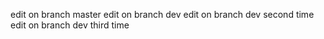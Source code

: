 edit on branch master
edit on branch dev
edit on branch dev second time
edit on branch dev third time
